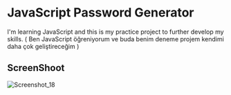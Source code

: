 # JavaScript Password Generator

I'm learning JavaScript and this is my practice project to further develop my skills. ( Ben JavaScript öğreniyorum ve buda benim deneme projem kendimi daha çok geliştireceğim ) 

## ScreenShoot

![Screenshot_18](https://github.com/TurKLoJeN/PasswordGeneratorJS/assets/32311900/36830131-e2a0-4721-acb3-d977bb11e51c)


